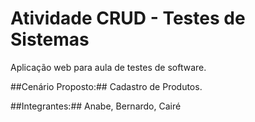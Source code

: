 # Atividade CRUD - Testes de Sistemas

Aplicação web para aula de testes de software. 

##Cenário Proposto:## 
Cadastro de Produtos.

##Integrantes:##
Anabe, Bernardo, Cairé
